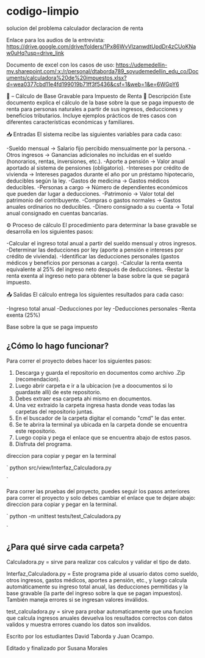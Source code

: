 # codigo-limpio
solucion del problema calculador declaracion de renta 

Enlace para los audios de la entrevista: https://drive.google.com/drive/folders/1Px86WvVIzanwdtUpdDr4zCUoKNaw0uHq?usp=drive_link

Documento de excel con los casos de uso: https://udemedellin-my.sharepoint.com/:x:/r/personal/dtaborda789_soyudemedellin_edu_co/Documents/calculadora%20de%20impuestos.xlsx?d=wea0377cbd11e4fd199019b71ff3f5436&csf=1&web=1&e=6WGpY6

📄 – Cálculo de Base Gravable para Impuesto de Renta
📌 Descripción
Este documento explica el cálculo de la base sobre la que se paga impuesto de renta para personas naturales a partir de sus ingresos, deducciones y beneficios tributarios.
Incluye ejemplos prácticos de tres casos con diferentes características económicas y familiares.

📥 Entradas
El sistema recibe las siguientes variables para cada caso:

-Sueldo mensual → Salario fijo percibido mensualmente por la persona.
-Otros ingresos → Ganancias adicionales no incluidas en el sueldo (honorarios, rentas, inversiones, etc.).
-Aporte a pensión → Valor anual aportado al sistema de pensiones (obligatorio).
-Intereses por crédito de vivienda → Intereses pagados durante el año por un préstamo hipotecario, deducibles según la ley.
-Gastos de medicina → Gastos médicos deducibles.
-Personas a cargo → Número de dependientes económicos que pueden dar lugar a deducciones.
-Patrimonio → Valor total del patrimonio del contribuyente.
-Compras o gastos normales → Gastos anuales ordinarios no deducibles.
-Dinero consignado a su cuenta → Total anual consignado en cuentas bancarias.

⚙️ Proceso de cálculo
El procedimiento para determinar la base gravable se desarrolla en los siguientes pasos:

-Calcular el ingreso total anual a partir del sueldo mensual y otros ingresos.
-Determinar las deducciones por ley (aporte a pensión e intereses por crédito de vivienda).
-Identificar las deducciones personales (gastos médicos y beneficios por personas a cargo).
-Calcular la renta exenta equivalente al 25% del ingreso neto después de deducciones.
-Restar la renta exenta al ingreso neto para obtener la base sobre la que se pagará impuesto.

📤 Salidas
El cálculo entrega los siguientes resultados para cada caso:

-Ingreso total anual
-Deducciones por ley
-Deducciones personales
-Renta exenta (25%)

Base sobre la que se paga impuesto
## ¿Cómo lo hago funcionar?
Para correr el proyecto debes hacer los siguientes pasos:
  1. Descarga y guarda el repositorio en documentos como archivo .Zip (recomendacion).
  2. Luego abrir carpeta e ir a la ubicacion (ve a doocumentos si lo guardaste alli) de este repositorio.
  3. Debes extraer esa carpeta ahi mismo en documentos.
  4. Una vez extraido la carpeta ingresa hasta donde veas todas las carpetas del repositorio juntas.
  5. En el buscador de la carpeta digitar el comando "cmd" le das enter.
  6. Se te abrira la terminal ya ubicada en la carpeta donde se encuentra este repositorio.
  7. Luego copia y pega el enlace que se encuentra abajo de estos pasos.
  8. Disfruta del programa.

direccion para copiar y pegar en la terminal 

`
    python src/view/Interfaz_Calculadora.py
    
`

Para correr las pruebas del proyecto, puedes seguir los pasos anteriores para correr el proyecto y solo debes cambiar el enlace que te dejare abajo:
direccion para copiar y pegar en la terminal. 

`
    python -m unittest tests/test_Calculadora.py

`

## ¿Para qué sirve cada carpeta?


Calculadora.py = sirve para realizar cos calculos y validar el tipo de dato. 


Interfaz_Calculadora.py = Este programa pide al usuario datos como sueldo, otros ingresos, gastos médicos, aportes a pensión, etc., y luego calcula automáticamente su ingreso total anual, las deducciones permitidas y la base gravable (la parte del ingreso sobre la que se pagan impuestos). También maneja errores si se ingresan valores inválidos.



test_calculadora.py = sirve para probar automaticamente que una funcion que calcula ingresos anuales devuelva los resultados correctos con datos validos y muestra errores cuando los datos son invalidos. 



Escrito por los estudiantes David Taborda y Juan Ocampo.

Editado y finalizado por Susana Morales 

